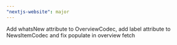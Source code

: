 ```yaml
---
"nextjs-website": major
---
```


Add whatsNew attribute to OverviewCodec, add label attribute to NewsItemCodec and fix populate in overview fetch
